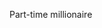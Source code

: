 Part-time millionaire
<!---
Coneruu/Coneruu is a ✨ special ✨ repository because its `README.md` (this file) appears on your GitHub profile.
You can click the Preview link to take a look at your changes.
--->
